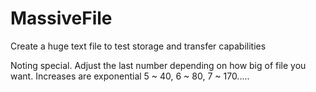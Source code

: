 # MassiveFile
Create a huge text file to test storage and transfer capabilities

Noting special. Adjust the last number depending on how big of file you want. Increases are exponential 5 ~ 40, 6 ~ 80, 7 ~ 170.....
